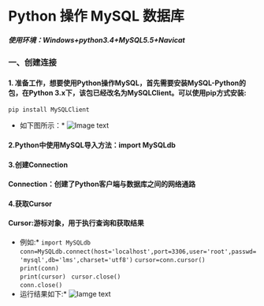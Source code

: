 # Python 操作 MySQL 数据库  
##### 使用环境：Windows+python3.4+MySQL5.5+Navicat  
### 一、创建连接
#### 1. 准备工作，想要使用Python操作MySQL，首先需要安装MySQL-Python的包，在Python 3.x下，该包已经改名为MySQLClient。可以使用pip方式安装:  
    pip install MySQLClient  
* 如下图所示：*
![Image text](https://github.com/gorgeousCa/Dayup/blob/master/MySQL/20190303204126.png)
#### 2.Python中使用MySQL导入方法：import MySQLdb
#### 3.创建Connection
#### Connection：创建了Python客户端与数据库之间的网络通路
#### 4.获取Cursor
#### Cursor:游标对象，用于执行查询和获取结果
* 例如:*
 `import MySQLdb`    
 `conn=MySQLdb.connect(host='localhost',port=3306,user='root',passwd='mysql',db='lms',charset='utf8')` 
 `cursor=conn.cursor()`  
    `print(conn)`  
    `print(cursor) ` 
 `cursor.close()`  
 `conn.close()`
* 运行结果如下:* 
 ![Iamge text](https://github.com/gorgeousCa/Dayup/blob/master/MySQL/20190303211447.png)



